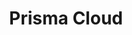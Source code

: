 ---
layout: default
title: Prisma Cloud
nav_exclude: false
nav_order: 23
has_children: true
parent: Cloud-Native Security
last_modified_date: 1
---
